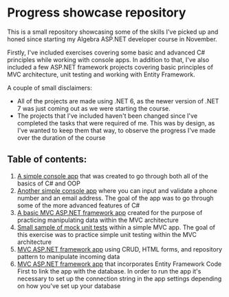 # Progress showcase repository

This is a small repository showcasing some of the skills I've picked up and honed since starting my Algebra ASP.NET developer course in November.

Firstly, I've included exercises covering some basic and advanced C# principles while working with console apps. In addition to that, I've also included a few ASP.NET framework projects covering basic principles of MVC architecture, unit testing and working with Entity Framework.

A couple of small disclaimers: 
- All of the projects are made using .NET 6, as the newer version of .NET 7 was just coming out as we were starting the course.
- The projects that I've included haven't been changed since I've completed the tasks that were required of me. This was by design, as I've wanted to keep them that way, to observe the progress I've made over the duration of the course 

## Table of contents:
1. [A simple console app](https://github.com/BKrizanec/practice_repository/tree/main/Simple%20Input%20Console%20App) that was created to go through both all of the basics of C# and OOP 
2. [Another simple console app](https://github.com/BKrizanec/practice_repository/tree/main/Another%20Simple%20Console%20App) where you can input and validate a phone number and an email address. The goal of the app was to go through some of the more advanced features of C#
3. [A basic MVC ASP.NET framework app](https://github.com/BKrizanec/practice_repository/tree/main/Basic%20ASP.NET%20MVC) created for the purpose of practicing manipulating data within the MVC architecture
4. [Small sample of mock unit tests](https://github.com/BKrizanec/practice_repository/tree/main/Unit%20testing) within a simple MVC app. The goal of this exercise was to practice simple unit testing within the MVC architecture
5. [MVC ASP.NET framework app](https://github.com/BKrizanec/practice_repository/tree/main/CRUD%20practice) using CRUD, HTML forms, and repository pattern to manipulate incoming data
6. [MVC ASP.NET framework app](https://github.com/BKrizanec/practice_repository/tree/main/Entity%20Framework%20and%20MVC) that incorporates Entity Framework Code First to link the app with the database. In order to run the app it's necessary to set up the connection string in the app settings depending on how you've set up your database
